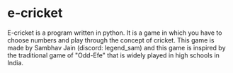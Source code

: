 # e-cricket
E-cricket is a program written in python. It is a game in which you have to choose numbers and play through the concept of cricket. This game is made by Sambhav Jain (discord: legend_sam) and this game is inspired by the traditional game of "Odd-Efe" that is widely played in high schools in India.
